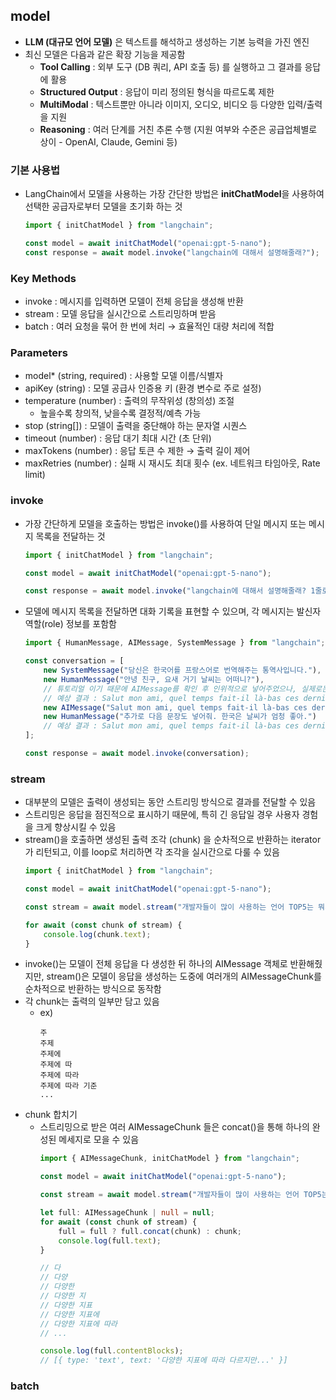 ## model

- **LLM (대규모 언어 모델)** 은 텍스트를 해석하고 생성하는 기본 능력을 가진 엔진
- 최신 모델은 다음과 같은 확장 기능을 제공함
  - **Tool Calling** : 외부 도구 (DB 쿼리, API 호출 등) 를 실행하고 그 결과를 응답에 활용
  - **Structured Output** : 응답이 미리 정의된 형식을 따르도록 제한
  - **MultiModal** : 텍스트뿐만 아니라 이미지, 오디오, 비디오 등 다양한 입력/출력을 지원
  - **Reasoning** : 여러 단계를 거친 추론 수행 (지원 여부와 수준은 공급업체별로 상이 - OpenAI, Claude, Gemini 등)

### 기본 사용법
- LangChain에서 모델을 사용하는 가장 간단한 방법은 **initChatModel**을 사용하여 선택한 공급자로부터 모델을 초기화 하는 것
    ```ts
    import { initChatModel } from "langchain";
  
    const model = await initChatModel("openai:gpt-5-nano");
    const response = await model.invoke("langchain에 대해서 설명해줄래?");
    ```

### Key Methods
- invoke : 메시지를 입력하면 모델이 전체 응답을 생성해 반환
- stream : 모델 응답을 실시간으로 스트리밍하며 받음
- batch : 여러 요청을 묶어 한 번에 처리 → 효율적인 대량 처리에 적합

### Parameters
- model* (string, required) : 사용할 모델 이름/식별자
- apiKey (string) : 모델 공급사 인증용 키 (환경 변수로 주로 설정)
- temperature (number) : 출력의 무작위성 (창의성) 조절
  - 높을수록 창의적, 낮을수록 결정적/예측 가능
- stop (string[]) : 모델이 출력을 중단해야 하는 문자열 시퀀스
- timeout (number) : 응답 대기 최대 시간 (초 단위)
- maxTokens (number) : 응답 토큰 수 제한 → 출력 길이 제어
- maxRetries (number) : 실패 시 재시도 최대 횟수 (ex. 네트워크 타임아웃, Rate limit)

### invoke
- 가장 간단하게 모델을 호출하는 방법은 invoke()를 사용하여 단일 메시지 또는 메시지 목록을 전달하는 것 
  ```ts
  import { initChatModel } from "langchain";
  
  const model = await initChatModel("openai:gpt-5-nano");
  
  const response = await model.invoke("langchain에 대해서 설명해줄래? 1줄로 짧게 요약해서 설명해줘.");
  ```
- 모델에 메시지 목록을 전달하면 대화 기록을 표현할 수 있으며, 각 메시지는 발신자 역할(role) 정보를 포함함
  ```ts
  import { HumanMessage, AIMessage, SystemMessage } from "langchain";
  
  const conversation = [
      new SystemMessage("당신은 한국어를 프랑스어로 번역해주는 통역사입니다."),
      new HumanMessage("안녕 친구, 요새 거기 날씨는 어떠니?"),
      // 튜토리얼 이기 때문에 AIMessage를 확인 후 인위적으로 넣어주었으나, 실제로는 값을 받아온 후 다시 추가하는 방식으로 진행되야 함
      // 예상 결과 : Salut mon ami, quel temps fait-il là-bas ces derniers temps ?
      new AIMessage("Salut mon ami, quel temps fait-il là-bas ces derniers temps ?"),
      new HumanMessage("추가로 다음 문장도 넣어줘. 한국은 날씨가 엄청 좋아.")
      // 예상 결과 : Salut mon ami, quel temps fait-il là-bas ces derniers temps ? Le temps en Corée est vraiment agréable.
  ];
  
  const response = await model.invoke(conversation);
  ```
### stream
- 대부분의 모델은 출력이 생성되는 동안 스트리밍 방식으로 결과를 전달할 수 있음
- 스트리밍은 응답을 점진적으로 표시하기 때문에, 특히 긴 응답일 경우 사용자 경험을 크게 향상시킬 수 있음
- stream()을 호출하면 생성된 출력 조각 (chunk) 을 순차적으로 반환하는 iterator가 리턴되고, 이를 loop로 처리하면 각 조각을 실시간으로 다룰 수 있음 
  ```ts
  import { initChatModel } from "langchain";

  const model = await initChatModel("openai:gpt-5-nano");
  
  const stream = await model.stream("개발자들이 많이 사용하는 언어 TOP5는 뭐가 있니?");
  
  for await (const chunk of stream) {
      console.log(chunk.text);
  }
  ```
- invoke()는 모델이 전체 응답을 다 생성한 뒤 하나의 AIMessage 객체로 반환해줬지만, stream()은 모델이 응답을 생성하는 도중에 여러개의 AIMessageChunk를 순차적으로 반환하는 방식으로 동작함
- 각 chunk는 출력의 일부만 담고 있음
  - ex)
    ~~~
    주
    주제
    주제에
    주제에 따
    주제에 따라
    주제에 따라 기준
    ...
    ~~~
- chunk 합치기
  - 스트리밍으로 받은 여러 AIMessageChunk 들은 concat()을 통해 하나의 완성된 메세지로 모을 수 있음
    ```ts
    import { AIMessageChunk, initChatModel } from "langchain";

    const model = await initChatModel("openai:gpt-5-nano");
  
    const stream = await model.stream("개발자들이 많이 사용하는 언어 TOP5는 뭐가 있니?");
  
    let full: AIMessageChunk | null = null;
    for await (const chunk of stream) {
        full = full ? full.concat(chunk) : chunk;
        console.log(full.text);
    }
    
    // 다
    // 다양
    // 다양한
    // 다양한 지
    // 다양한 지표
    // 다양한 지표에
    // 다양한 지표에 따라
    // ...    
  
    console.log(full.contentBlocks);
    // [{ type: 'text', text: '다양한 지표에 따라 다르지만...' }]
    ```

### batch
